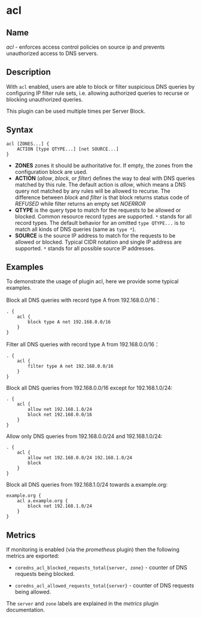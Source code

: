 # acl

## Name

*acl* - enforces access control policies on source ip and prevents unauthorized access to DNS servers.

## Description

With `acl` enabled, users are able to block or filter suspicious DNS queries by configuring IP filter rule sets, i.e. allowing authorized queries to recurse or blocking unauthorized queries.

This plugin can be used multiple times per Server Block.

## Syntax

```
acl [ZONES...] {
    ACTION [type QTYPE...] [net SOURCE...]
}
```

- **ZONES** zones it should be authoritative for. If empty, the zones from the configuration block are used.
- **ACTION** (*allow*, *block*, or *filter*) defines the way to deal with DNS queries matched by this rule. The default action is *allow*, which means a DNS query not matched by any rules will be allowed to recurse. The difference between *block* and *filter* is that block returns status code of *REFUSED* while filter returns an empty set *NOERROR*
- **QTYPE** is the query type to match for the requests to be allowed or blocked. Common resource record types are supported. `*` stands for all record types. The default behavior for an omitted `type QTYPE...` is to match all kinds of DNS queries (same as `type *`).
- **SOURCE** is the source IP address to match for the requests to be allowed or blocked. Typical CIDR notation and single IP address are supported. `*` stands for all possible source IP addresses.

## Examples

To demonstrate the usage of plugin acl, here we provide some typical examples.

Block all DNS queries with record type A from 192.168.0.0/16：

~~~ corefile
. {
    acl {
        block type A net 192.168.0.0/16
    }
}
~~~

Filter all DNS queries with record type A from 192.168.0.0/16：

~~~ corefile
. {
    acl {
        filter type A net 192.168.0.0/16
    }
}
~~~

Block all DNS queries from 192.168.0.0/16 except for 192.168.1.0/24:

~~~ corefile
. {
    acl {
        allow net 192.168.1.0/24
        block net 192.168.0.0/16
    }
}
~~~

Allow only DNS queries from 192.168.0.0/24 and 192.168.1.0/24:

~~~ corefile
. {
    acl {
        allow net 192.168.0.0/24 192.168.1.0/24
        block
    }
}
~~~

Block all DNS queries from 192.168.1.0/24 towards a.example.org:

~~~ corefile
example.org {
    acl a.example.org {
        block net 192.168.1.0/24
    }
}
~~~

## Metrics

If monitoring is enabled (via the _prometheus_ plugin) then the following metrics are exported:

- `coredns_acl_blocked_requests_total{server, zone}` - counter of DNS requests being blocked.

- `coredns_acl_allowed_requests_total{server}` - counter of DNS requests being allowed.

The `server` and `zone` labels are explained in the _metrics_ plugin documentation.
